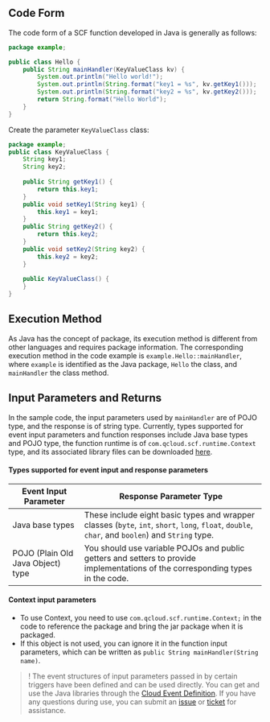 ## Code Form

The code form of a SCF function developed in Java is generally as follows:

```java
package example;

public class Hello {
    public String mainHandler(KeyValueClass kv) {
        System.out.println("Hello world!");
        System.out.println(String.format("key1 = %s", kv.getKey1()));
        System.out.println(String.format("key2 = %s", kv.getKey2()));
        return String.format("Hello World");
    }
}
```

Create the parameter `KeyValueClass` class:

```java
package example;
public class KeyValueClass {
    String key1;
    String key2;
    
    public String getKey1() {
        return this.key1;
    }   
    public void setKey1(String key1) {
        this.key1 = key1;
    }   
    public String getKey2() {
        return this.key2;
    }   
    public void setKey2(String key2) {
        this.key2 = key2;
    }   
    
    public KeyValueClass() {
    }   
}
```

## Execution Method

As Java has the concept of package, its execution method is different from other languages and requires package information. The corresponding execution method in the code example is `example.Hello::mainHandler`, where `example` is identified as the Java package, `Hello` the class, and `mainHandler` the class method.

## Input Parameters and Returns

In the sample code, the input parameters used by `mainHandler` are of POJO type, and the response is of string type. Currently, types supported for event input parameters and function responses include Java base types and POJO type, the function runtime is of `com.qcloud.scf.runtime.Context` type, and its associated library files can be downloaded [here](https://search.maven.org/artifact/com.tencentcloudapi/scf-java-events/0.0.2/jar).


#### Types supported for event input and response parameters 

| Event Input Parameter | Response Parameter Type |
|---------|---------|
| Java base types | These include eight basic types and wrapper classes (`byte`, `int`, `short`, `long`, `float`, `double`, `char`, and `boolen`) and `String` type.   |
| POJO (Plain Old Java Object) type | You should use variable POJOs and public getters and setters to provide implementations of the corresponding types in the code. |



#### Context input parameters 
  * To use Context, you need to use `com.qcloud.scf.runtime.Context;` in the code to reference the package and bring the jar package when it is packaged.
  * If this object is not used, you can ignore it in the function input parameters, which can be written as `public String mainHandler(String name)`.

>! The event structures of input parameters passed in by certain triggers have been defined and can be used directly. You can get and use the Java libraries through the [Cloud Event Definition](https://github.com/tencentyun/scf-java-libs). If you have any questions during use, you can submit an [issue](https://github.com/tencentyun/scf-java-libs/issues/new) or [ticket](https://console.intl.cloud.tencent.com/workorder/category) for assistance.
